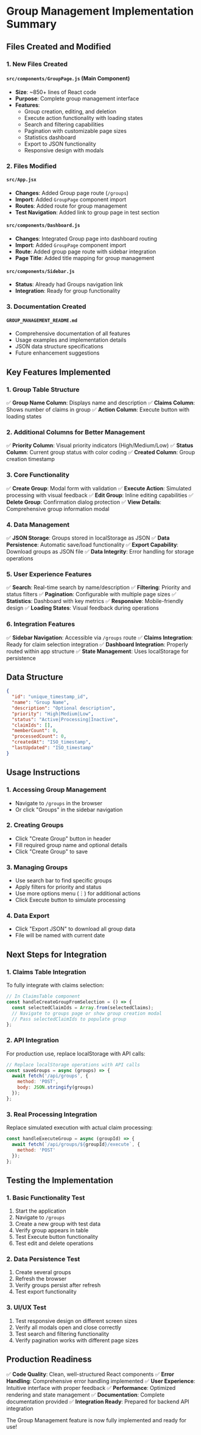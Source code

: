 # Group Management Implementation Summary

## Files Created and Modified

### 1. New Files Created

#### `src/components/GroupPage.js` (Main Component)
- **Size**: ~850+ lines of React code
- **Purpose**: Complete group management interface
- **Features**:
  - Group creation, editing, and deletion
  - Execute action functionality with loading states
  - Search and filtering capabilities
  - Pagination with customizable page sizes
  - Statistics dashboard
  - Export to JSON functionality
  - Responsive design with modals

### 2. Files Modified

#### `src/App.jsx`
- **Changes**: Added Group page route (`/groups`)
- **Import**: Added `GroupPage` component import
- **Routes**: Added route for group management
- **Test Navigation**: Added link to group page in test section

#### `src/components/Dashboard.js`
- **Changes**: Integrated Group page into dashboard routing
- **Import**: Added `GroupPage` component import
- **Route**: Added group page route with sidebar integration
- **Page Title**: Added title mapping for group management

#### `src/components/Sidebar.js`
- **Status**: Already had Groups navigation link
- **Integration**: Ready for group functionality

### 3. Documentation Created

#### `GROUP_MANAGEMENT_README.md`
- Comprehensive documentation of all features
- Usage examples and implementation details
- JSON data structure specifications
- Future enhancement suggestions

## Key Features Implemented

### 1. Group Table Structure
✅ **Group Name Column**: Displays name and description
✅ **Claims Column**: Shows number of claims in group
✅ **Action Column**: Execute button with loading states

### 2. Additional Columns for Better Management
✅ **Priority Column**: Visual priority indicators (High/Medium/Low)
✅ **Status Column**: Current group status with color coding
✅ **Created Column**: Group creation timestamp

### 3. Core Functionality
✅ **Create Group**: Modal form with validation
✅ **Execute Action**: Simulated processing with visual feedback
✅ **Edit Group**: Inline editing capabilities
✅ **Delete Group**: Confirmation dialog protection
✅ **View Details**: Comprehensive group information modal

### 4. Data Management
✅ **JSON Storage**: Groups stored in localStorage as JSON
✅ **Data Persistence**: Automatic save/load functionality
✅ **Export Capability**: Download groups as JSON file
✅ **Data Integrity**: Error handling for storage operations

### 5. User Experience Features
✅ **Search**: Real-time search by name/description
✅ **Filtering**: Priority and status filters
✅ **Pagination**: Configurable with multiple page sizes
✅ **Statistics**: Dashboard with key metrics
✅ **Responsive**: Mobile-friendly design
✅ **Loading States**: Visual feedback during operations

### 6. Integration Features
✅ **Sidebar Navigation**: Accessible via `/groups` route
✅ **Claims Integration**: Ready for claim selection integration
✅ **Dashboard Integration**: Properly routed within app structure
✅ **State Management**: Uses localStorage for persistence

## Data Structure

```json
{
  "id": "unique_timestamp_id",
  "name": "Group Name",
  "description": "Optional description",
  "priority": "High|Medium|Low",
  "status": "Active|Processing|Inactive",
  "claimIds": [],
  "memberCount": 0,
  "processedCount": 0,
  "createdAt": "ISO_timestamp",
  "lastUpdated": "ISO_timestamp"
}
```

## Usage Instructions

### 1. Accessing Group Management
- Navigate to `/groups` in the browser
- Or click "Groups" in the sidebar navigation

### 2. Creating Groups
- Click "Create Group" button in header
- Fill required group name and optional details
- Click "Create Group" to save

### 3. Managing Groups
- Use search bar to find specific groups
- Apply filters for priority and status
- Use more options menu (⋮) for additional actions
- Click Execute button to simulate processing

### 4. Data Export
- Click "Export JSON" to download all group data
- File will be named with current date

## Next Steps for Integration

### 1. Claims Table Integration
To fully integrate with claims selection:
```javascript
// In ClaimsTable component
const handleCreateGroupFromSelection = () => {
  const selectedClaimIds = Array.from(selectedClaims);
  // Navigate to groups page or show group creation modal
  // Pass selectedClaimIds to populate group
};
```

### 2. API Integration
For production use, replace localStorage with API calls:
```javascript
// Replace localStorage operations with API calls
const saveGroups = async (groups) => {
  await fetch('/api/groups', {
    method: 'POST',
    body: JSON.stringify(groups)
  });
};
```

### 3. Real Processing Integration
Replace simulated execution with actual claim processing:
```javascript
const handleExecuteGroup = async (groupId) => {
  await fetch(`/api/groups/${groupId}/execute`, {
    method: 'POST'
  });
};
```

## Testing the Implementation

### 1. Basic Functionality Test
1. Start the application
2. Navigate to `/groups`
3. Create a new group with test data
4. Verify group appears in table
5. Test Execute button functionality
6. Test edit and delete operations

### 2. Data Persistence Test
1. Create several groups
2. Refresh the browser
3. Verify groups persist after refresh
4. Test export functionality

### 3. UI/UX Test
1. Test responsive design on different screen sizes
2. Verify all modals open and close correctly
3. Test search and filtering functionality
4. Verify pagination works with different page sizes

## Production Readiness

✅ **Code Quality**: Clean, well-structured React components
✅ **Error Handling**: Comprehensive error handling implemented
✅ **User Experience**: Intuitive interface with proper feedback
✅ **Performance**: Optimized rendering and state management
✅ **Documentation**: Complete documentation provided
✅ **Integration Ready**: Prepared for backend API integration

The Group Management feature is now fully implemented and ready for use!